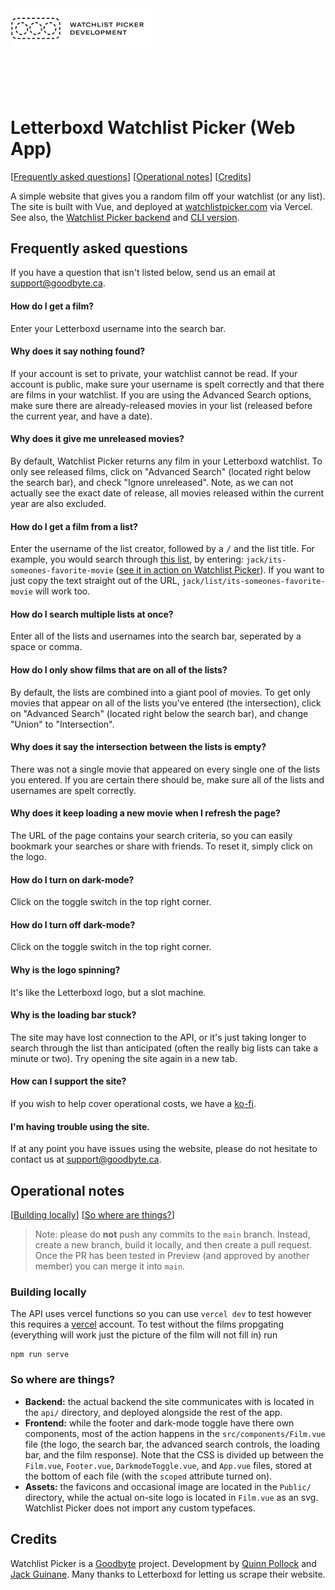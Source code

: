 <a href="https://github.com/GoodbyteCo/Letterboxd-Watchlist-Picker">
  <img width="230" alt="Watchlist Picker Development" src="public/dev-logo.png">
</a>

<br><br><br>

# Letterboxd Watchlist Picker (Web App)

[[Frequently asked questions](#frequently-asked-questions)] [[Operational notes](#operational-notes)] [[Credits](#credits)]

A simple website that gives you a random film off your watchlist (or any list). The site is built with Vue, and deployed at [watchlistpicker.com](https://watchlistpicer.com) via Vercel. See also, the [Watchlist Picker backend](https://github.com/GoodbyteCo/Watchlist-Picker-Backend) and [CLI version](https://github.com/HoloPollock/watchlist-picker).

## Frequently asked questions

If you have a question that isn't listed below, send us an email at [support@goodbyte.ca](mailto:support@goodbyte.ca).

#### How do I get a film?
Enter your Letterboxd username into the search bar.

#### Why does it say nothing found?
If your account is set to private, your watchlist cannot be read. If your account is public, make sure your username is spelt correctly and that there are films in your watchlist. If you are using the Advanced Search options, make sure there are already-released movies in your list (released before the current year, and have a date).

#### Why does it give me unreleased movies?
By default, Watchlist Picker returns any film in your Letterboxd watchlist. To only see released films, click on "Advanced Search" (located right below the search bar), and check "Ignore unreleased". Note, as we can not actually see the exact date of release, all movies released within the current year are also excluded.

#### How do I get a film from a list?
Enter the username of the list creator, followed by a <kbd>/</kbd> and the list title. For example, you would search through [this list](https://letterboxd.com/jack/list/its-someones-favorite-movie/), by entering: `jack/its-someones-favorite-movie` ([see it in action on Watchlist Picker](https://watchlistpicker.com/?u=jack/its-someones-favorite-movie)). If you want to just copy the text straight out of the URL, `jack/list/its-someones-favorite-movie` will work too.
	
#### How do I search multiple lists at once?
Enter all of the lists and usernames into the search bar, seperated by a space or comma.

#### How do I only show films that are on all of the lists?
By default, the lists are combined into a giant pool of movies. To get only movies that appear on all of the lists you've entered (the intersection), click on "Advanced Search" (located right below the search bar), and change "Union" to "Intersection".

#### Why does it say the intersection between the lists is empty?
There was not a single movie that appeared on every single one of the lists you entered. If you are certain there should be, make sure all of the lists and usernames are spelt correctly.

#### Why does it keep loading a new movie when I refresh the page?
The URL of the page contains your search criteria, so you can easily bookmark your searches or share with friends. To reset it, simply click on the logo.

#### How do I turn on dark-mode?
Click on the toggle switch in the top right corner.

#### How do I turn off dark-mode?
Click on the toggle switch in the top right corner.

#### Why is the logo spinning?
It's like the Letterboxd logo, but a slot machine.

#### Why is the loading bar stuck?
The site may have lost connection to the API, or it's just taking longer to search through the list than anticipated (often the really big lists can take a minute or two). Try opening the site again in a new tab.

#### How can I support the site?
If you wish to help cover operational costs, we have a [ko-fi](https://ko-fi.com/goodbyte).

#### I'm having trouble using the site.
If at any point you have issues using the website, please do not hesitate to contact us at [support@goodbyte.ca](mailto:support@goodbyte.ca).


## Operational notes

[[Building locally](#building-locally)] [[So where are things?](#so-where-are-things)]

> Note: please do **not** push any commits to the `main` branch. Instead, create a new branch, build it locally, and then create a pull request. Once the PR has been tested in Preview (and approved by another member) you can merge it into `main`.

### Building locally

The API uses vercel functions so you can use `vercel dev` to test however this requires a [vercel](https://vercel.com) account. To test without the films propgating (everything will work just the picture of the film will not fill in) run

```
npm run serve
```

### So where are things?

- **Backend:** the actual backend the site communicates with is located in the `api/` directory, and deployed alongside the rest of the app.
- **Frontend:** while the footer and dark-mode toggle have there own components, most of the action happens in the `src/components/Film.vue` file (the logo, the search bar, the advanced search controls, the loading bar, and the film response). Note that the CSS is divided up between the `Film.vue`, `Footer.vue`, `DarkmodeToggle.vue`, and `App.vue` files, stored at the bottom of each file (with the `scoped` attribute turned on).
- **Assets:** the favicons and occasional image are located in the `Public/` directory, while the actual on-site logo is located in `Film.vue` as an svg. Watchlist Picker does not import any custom typefaces.

## Credits

Watchlist Picker is a [Goodbyte](https://github.com/GoodbyteCo) project. Development by [Quinn Pollock](https://github.com/HoloPollock) and [Jack Guinane](https://github.com/qjack001). Many thanks to Letterboxd for letting us scrape their website.
